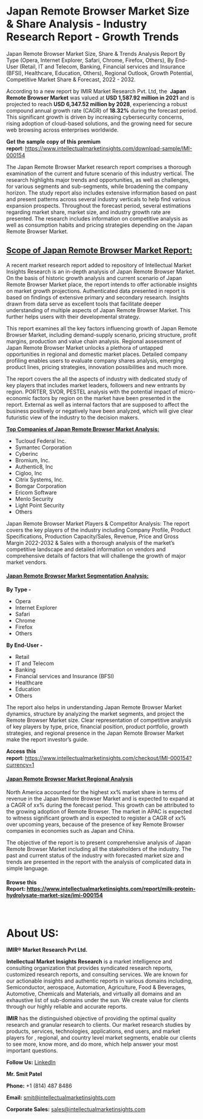 <h1>Japan Remote Browser Market Size &amp; Share Analysis - Industry Research Report - Growth Trends</h1>
<p>Japan Remote Browser Market Size, Share &amp; Trends Analysis Report By Type (Opera, Internet Explorer, Safari, Chrome, Firefox, Others), By End-User (Retail, IT and Telecom, Banking, Financial services and Insurance (BFSI), Healthcare, Education, Others), Regional Outlook, Growth Potential, Competitive Market Share &amp; Forecast, 2022 - 2032.</p>
<p data-pm-slice="0 0 []">According to a new report by&nbsp;IMIR Market Research Pvt. Ltd,&nbsp;the &nbsp;<strong>Japan Remote Browser Market</strong>&nbsp;was valued at&nbsp;<strong>USD 1,587.92 million in 2021</strong>&nbsp;and is projected to reach&nbsp;<strong>USD 6,347.52 million by 2028</strong>, experiencing a robust compound annual growth rate (CAGR) of&nbsp;<strong>18.32%</strong>&nbsp;during the forecast period. This significant growth is driven by increasing cybersecurity concerns, rising adoption of cloud-based solutions, and the growing need for secure web browsing across enterprises worldwide.</p>
<p>𝐆𝐞𝐭 𝐭𝐡𝐞 𝐬𝐚𝐦𝐩𝐥𝐞 𝐜𝐨𝐩𝐲 𝐨𝐟 𝐭𝐡𝐢𝐬 𝐩𝐫𝐞𝐦𝐢𝐮𝐦 𝐫𝐞𝐩𝐨𝐫𝐭:&nbsp;<a href="https://www.intellectualmarketinsights.com/download-sample/IMI-000154">https://www.intellectualmarketinsights.com/download-sample/IMI-000154</a>&nbsp;</p>
<p>The Japan Remote Browser Market research report comprises a thorough examination of the current and future scenario of this industry vertical. The research highlights major trends and opportunities, as well as challenges, for various segments and sub-segments, while broadening the company horizon. The study report also includes extensive information based on past and present patterns across several industry verticals to help find various expansion prospects. Throughout the forecast period, several estimations regarding market share, market size, and industry growth rate are presented. The research includes information on competitive analysis as well as consumption habits and pricing strategies depending on the Japan Remote Browser Market.</p>
<h2><u>Scope of Japan Remote Browser Market Report:</u></h2>
<p>A recent market research report added to repository of Intellectual Market Insights Research is an in-depth analysis of Japan Remote Browser Market. On the basis of historic growth analysis and current scenario of Japan Remote Browser Market place, the report intends to offer actionable insights on market growth projections. Authenticated data presented in report is based on findings of extensive primary and secondary research. Insights drawn from data serve as excellent tools that facilitate deeper understanding of multiple aspects of Japan Remote Browser Market. This further helps users with their developmental strategy.</p>
<p>This report examines all the key factors influencing growth of Japan Remote Browser Market, including demand-supply scenario, pricing structure, profit margins, production and value chain analysis. Regional assessment of Japan Remote Browser Market unlocks a plethora of untapped opportunities in regional and domestic market places. Detailed company profiling enables users to evaluate company shares analysis, emerging product lines, pricing strategies, innovation possibilities and much more.</p>
<p>The report covers the all the aspects of industry with dedicated study of key players that includes market leaders, followers and new entrants by region. PORTER, SVOR, PESTEL analysis with the potential impact of micro-economic factors by region on the market have been presented in the report. External as well as internal factors that are supposed to affect the business positively or negatively have been analyzed, which will give clear futuristic view of the industry to the decision makers.</p>
<p><strong><u>Top Companies of Japan Remote Browser Market Analysis:</u></strong></p>
<ul>
<li>Tucloud Federal Inc.</li>
<li>Symantec Corporation</li>
<li>Cyberinc</li>
<li>Bromium, Inc.</li>
<li>Authentic8, Inc</li>
<li>Cigloo, Inc</li>
<li>Citrix Systems, Inc.</li>
<li>Bomgar Corporation</li>
<li>Ericom Software</li>
<li>Menlo Security</li>
<li>Light Point Security</li>
<li>Others</li>
</ul>
<p>Japan Remote Browser Market Players &amp; Competitor Analysis: The report covers the key players of the industry including Company Profile, Product Specifications, Production Capacity/Sales, Revenue, Price and Gross Margin 2022-2032 &amp; Sales with a thorough analysis of the market&rsquo;s competitive landscape and detailed information on vendors and comprehensive details of factors that will challenge the growth of major market vendors.</p>
<h4><strong><u>Japan Remote Browser Market Segmentation Analysis:</u></strong></h4>
<p><strong>By Type -&nbsp;</strong></p>
<ul>
<li>Opera</li>
<li>Internet Explorer</li>
<li>Safari</li>
<li>Chrome</li>
<li>Firefox</li>
<li>Others</li>
</ul>
<p><strong>By End-User -&nbsp;</strong></p>
<ul>
<li>Retail</li>
<li>IT and Telecom</li>
<li>Banking</li>
<li>Financial services and Insurance (BFSI)</li>
<li>Healthcare</li>
<li>Education</li>
<li>Others</li>
</ul>
<p>The report also helps in understanding Japan Remote Browser Market dynamics, structure by analyzing the market segments, and project the Remote Browser&nbsp;Market size. Clear representation of competitive analysis of key players by type, price, financial position, product portfolio, growth strategies, and regional presence in the Japan Remote Browser Market make the report investor&rsquo;s guide.</p>
<p>𝐀𝐜𝐜𝐞𝐬𝐬 𝐭𝐡𝐢𝐬 𝐫𝐞𝐩𝐨𝐫𝐭:&nbsp;<a href="https://www.intellectualmarketinsights.com/checkout/IMI-000154?currency=1">https://www.intellectualmarketinsights.com/checkout/IMI-000154?currency=1</a>&nbsp;</p>
<h4><strong><u> Japan Remote Browser Market Regional Analysis</u></strong></h4>
<p>North America accounted for the highest xx% market share in terms of revenue in the Japan Remote Browser Market and is expected to expand at a CAGR of xx% during the forecast period. This growth can be attributed to the growing adoption of Remote Browser. The market in APAC is expected to witness significant growth and is expected to register a CAGR of xx% over upcoming years, because of the presence of key Remote Browser companies in economies such as Japan and China.</p>
<p>The objective of the report is to present comprehensive analysis of Japan Remote Browser Market including all the stakeholders of the industry. The past and current status of the industry with forecasted market size and trends are presented in the report with the analysis of complicated data in simple language.</p>
<h4><strong>Browse this Report:&nbsp;<a href="https://www.intellectualmarketinsights.com/report/milk-protein-hydrolysate-market-size/imi-000154">https://www.intellectualmarketinsights.com/report/milk-protein-hydrolysate-market-size/imi-000154</a>&nbsp;</strong></h4>
<p>&nbsp;</p>
<h1>About US:</h1>
<p><strong>IMIR&reg; Market Research Pvt Ltd.</strong></p>
<p><strong>Intellectual Market Insights Research</strong> is a market intelligence and consulting organization that provides syndicated research reports, customized research reports, and consulting services. We are known for our actionable insights and authentic reports in various domains including, Semiconductor, aerospace, Automation, Agriculture, Food &amp; Beverages, Automotive, Chemicals and Materials, and virtually all domains and an exhaustive list of sub-domains under the sun. We create value for clients through our highly reliable and accurate reports.</p>
<p><strong>IMIR</strong> has the distinguished objective of providing the optimal quality research and granular research to clients. Our market research studies by products, services, technologies, applications, end users, and market players for , regional, and country level market segments, enable our clients to see more, know more, and do more, which help answer your most important questions.</p>
<p><strong>Follow Us:</strong> <a href="https://www.linkedin.com/company/imir-marketresearch/">LinkedIn</a></p>
<p><strong>Mr. Smit Patel</strong></p>
<p><strong>Phone:</strong> +1 (814) 487 8486</p>
<p><strong>Email:</strong> <a href="mailto:smit@intellectualmarketinsights.com">smit@intellectualmarketinsights.com</a></p>
<p><strong>Corporate Sales:</strong> <a href="mailto:sales@intellectualmarketinsights.com">sales@intellectualmarketinsights.com</a></p>
<div>&nbsp;</div>
